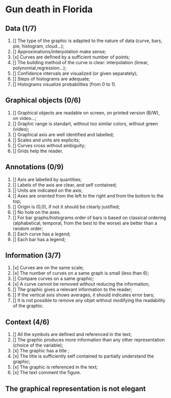 # Gun death in Florida

## Data (1/7)
1. [] The type of the graphic is adapted to the nature of data (curve, bars, pie, histogram, cloud...);
2. [] Approximations/interpolation make sense;
3. [x] Curves are defined by a sufficient number of points;
4. [] The building method of the curve is clear: interpolation (linear, polynomial,regression...);
5. [] Confidence intervals are visualized (or given separately);
6. [] Steps of histograms are adequate;
7. [] Histograms visualize probabilities (from 0 to 1).

## Graphical objects (0/6)
1. [] Graphical objects are readable on screen, on printed version (B/W), on video...;
2. [] Graphic range is standart, without too similar colors, without green (video);
3. [] Graphical axis are well identified and labelled;
4. [] Scales and units are explicits;
5. [] Curves cross without ambiguity;
6. [] Grids help the reader.

## Annotations (0/9)
1. [] Axis are labelled by quantities;
2. [] Labels of the axis are clear, and self contained;
3. [] Units are indicated on the axis;
4. [] Axes are oriented from the left to the right and from the bottom to the top;
5. [] Origin is (0,0), if not it should be clearly justified;
6. [] No hole on the axes.
6. [] For bar graphs/histograms order of bars is based on classical ordering (alphabetical, temporal, from the best to the worse) are better than a random order;
7. [] Each curve has a legend;
8. [] Each bar has a legend;

## Information (3/7)
1. [x] Curves are on the same scale;
2. [x] The number of curves on a same graph is small (less than 6); 
3. [] Compare curves on a same graphic;
4. [x] A curve cannot be removed without reducing the information; 
5. [] The graphic gives a relevant information to the reader;
6. [] If the vertical axis shows averages, it should indicates error bars;
7. [] It is not possible to remove any objet without modifying the readability of the graphic.

## Context (4/6)
1. [] All the symbols are defined and referenced in the text;
2. [] The graphic produces more information than any other representation (choice of the variable);
3. [x] The graphic has a title ;
4. [x] The title is sufficiently self contained to partially understand the graphic;
5. [x] The graphic is referenced in the text;
6. [x] The text comment the figure.

## The graphical representation is not elegant
